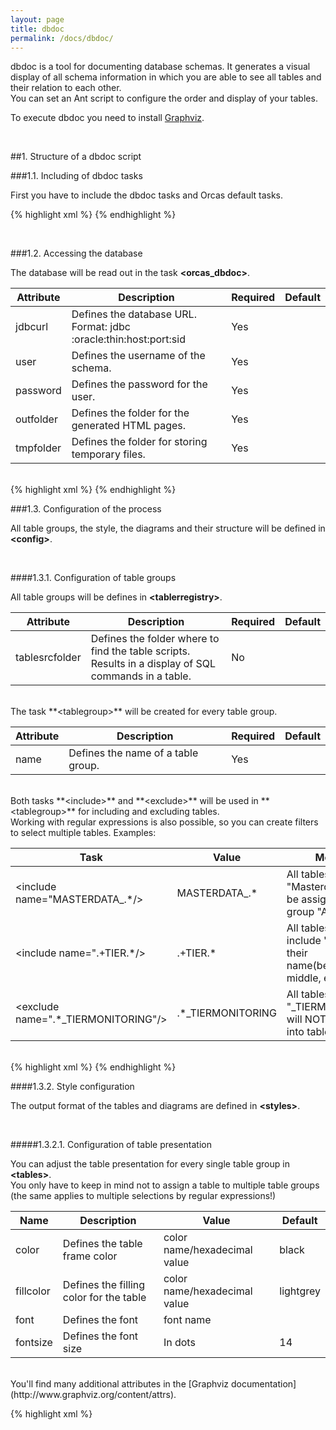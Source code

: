 ```yaml
---
layout: page
title: dbdoc
permalink: /docs/dbdoc/
---
```


dbdoc is a tool for documenting database schemas. It generates a visual display of all schema information in which you are able to see all tables and their relation to each other.
<br/>You can set an Ant script to configure the order and display of your tables.

To execute dbdoc you need to install [Graphviz](http://www.graphviz.org/Download_windows.php).

<br/>

##1. Structure of a dbdoc script

###1.1. Including of dbdoc tasks

First you have to include the dbdoc tasks and Orcas default tasks.

{% highlight xml %}
<import file="${orcas_dir}/orcas_default_tasks.xml"/>
<import file="${orcas_dbdoc_dir}/orcas_dbdoc_tasks.xml"/>
{% endhighlight %}

<br/>

###1.2. Accessing the database

The database will be read out in the task **&lt;orcas_dbdoc&gt;**.

|Attribute|Description|Required|Default|
|---------|-----------|--------|-------|
|jdbcurl  |Defines the database URL. <br/>Format: jdbc :oracle:thin:host:port:sid|Yes||
|user     |Defines the username of the schema.|Yes||
|password |Defines the password for the user. |Yes||
|outfolder|Defines the folder for the generated HTML pages.|Yes||
|tmpfolder|Defines the folder for storing temporary files. |Yes||

<br/>
{% highlight xml %}
<orcas_dbdoc jdbcurl="${jdbc_url}" user="${demo_user}" password="${demo_password}" outfolder="${output}" tmpfolder="${tmpdir}/">
{% endhighlight %}

<br/>

###1.3. Configuration of the process

All table groups, the style, the diagrams and their structure will be defined in **&lt;config&gt;**.

<br/>

####1.3.1. Configuration of table groups

All table groups will be defines in **&lt;tablerregistry&gt;**.

|Attribute|Description|Required|Default|
|---------|-----------|--------|-------|
|tablesrcfolder|Defines the folder where to find the table scripts. <br/>Results in a display of SQL commands in a table.|No||

<br/>
The task **&lt;tablegroup&gt;** will be created for every table group.

|Attribute|Description|Required|Default|
|---------|-----------|--------|-------|
|name     |Defines the name of a table group.|Yes||

<br/>
Both tasks **&lt;include&gt;** and **&lt;exclude&gt;** will be used in **&lt;tablegroup&gt;** for including and excluding tables.
<br/>Working with regular expressions is also possible, so you can create filters to select multiple tables.
Examples:

|Task|Value|Meaning|
|----|-----|---------|
|&lt;include name="MASTERDATA_.*/&gt;|MASTERDATA_.*|All tables with prefix "Masterdata_" will be assigned to table group "ADRESSE".|
|&lt;include name=".+TIER.*/&gt;|.+TIER.*|All tables which include "TIER" in their name(beginning, middle, end)|
|&lt;exclude name=".*_TIERMONITORING"/&gt;|.*_TIERMONITORING|All tables with suffix "_TIERMONITORING" will NOT be included into table group TIER|

<br/>
{% highlight xml %}
<tableregistry tablesrcfolder="tables">

  <tablegroup name="TIERDISPATCH">
    <include name=".*DISPATCH.*"/>
    <include name="TIEROWNER"/>
  </tablegroup>

  <tablegroup name="SLAUGHTER">
    <include name="SLAUGHT.*"/>
    <include name="TYPE_GRADE"/>
    <include name="TYP_TIERCATEGORY"/>
</tablegroup>
{% endhighlight %}

<br/>

####1.3.2. Style configuration

The output format of the tables and diagrams are defined in **&lt;styles&gt;**.

<br/>

#####1.3.2.1. Configuration of table presentation

You can adjust the table presentation for every single table group in **&lt;tables&gt;**.
<br/>You only have to keep in mind not to assign a table to multiple table groups (the same applies to multiple selections by regular expressions!)

|Name|Description|Value|Default|
|----|-----------|--------|-------|
|color|Defines the table frame color|color name/hexadecimal value|black|
|fillcolor|Defines the filling color for the table|color name/hexadecimal value|lightgrey|
|font|Defines the font|font name||
|fontsize|Defines the font size|In dots|14|

<br/>
You'll find many additional attributes in the [Graphviz documentation](http://www.graphviz.org/content/attrs).

{% highlight xml %}
<tables>
  <style name="fillcolor" value="#FFE500" tablegroup="TIER"/>
  <style name="fontsize"  value="18"      tablegroup="TIER"/>
  <style name="color"     value="green"   tablegroup="TIER"/>
  <style name="fillcolor" value="#FFE500" tablegroup="TIERNUMBERS"/>
  <style name="fillcolor" value="#FF6600" tablegroup="BUSINESSESTABLISHMENT"/>
  <style name="fillcolor" value="#FF9900" tablegroup="ADRESSE"/>
</tables>
{% endhighlight %}

<br/>

#####1.3.2.2. Configuration of table presentation

All style groups are defined in **&lt;diagrams&gt;** and can be selected in the next step (diagram generation) in **&lt;diagram&gt;**.
<br/>The task **&lt;stylegroup&gt;** will be created for every style group.

|Name|Description|Value|Default|
|----|-----------|--------|-------|
|dotexecutable|Style group template|Style group name|dot|

<br/>
There are six different style groups:

<table>
  <tr>
    <td><b>dot</b></td>
    <td><b>fdp</b></td>
    <td><b>sfdp</b></td>
  </tr>
  <tr>
    <td><img src="{{site.baseurl}}/assets/Tables_dot.jpg"/></td>
    <td><img src="{{site.baseurl}}/assets/Tables_fdp.jpg"/></td>
    <td><img src="{{site.baseurl}}/assets/Tables_sfdp.jpg"/></td>
  </tr>
  <tr>
    <td><b>circo</b></td>
    <td><b>neato</b></td>
    <td><b>twopi</b></td>
  </tr>
  <tr>
    <td><img src="{{site.baseurl}}/assets/Tables_circo.jpg"/></td>
    <td><img src="{{site.baseurl}}/assets/Tables_neato.jpg"/></td>
    <td><img src="{{site.baseurl}}/assets/Tables_twopi.jpg"/></td>
  </tr>
</table>

<br/>
Every style group can be adjusted with **&lt;style&gt;**.
<br/>Possible parameters:

|Name|Description|Value|Default|
|----|-----------|-----|-------|
|overlap|Defines whether tables can be overlapping in a presentation or not|true/false|false|
|nodesep|Defines the horizontal space (inches) between tables. (Only valid with dot).|1-n|1|
|ranksep|Defines the vertical space (inches) between tables. (Only valid with dot and twopi)|1-n|2|
|splines|Defines whether and how table connections are displayed. |(empty), true, false, polyline|polyline|

<br/>

You'll find many additional attributes in the [Graphviz documentation ](http://www.graphviz.org/content/attrs). Not all attributes are supported by all style groups.

{% highlight xml %}
<diagrams>
  <stylegroup name="style1" dotexecutable="dot">
    <style name="nodesep" value="1"/>
    <style name="ranksep" value="1"/>
    <style name="splines" value="polyline"/>
  </stylegroup>
</diagrams>
{% endhighlight %}

<br/>

####1.3.3. Configuration of diagram structure

You can define the names and hierarchy of diagrams in **&lt;diagram&gt;**.

|Attribute|Description|Required|Default|
|---------|-----------|--------|-------|
|label|Defines the diagram label.|Yes||
|stylegroup|Choose an existing style group.|No||
|subinnclude|Defines the presentation format of the diagram. <br/>(diagrams_only/diagrams_with_tables/tables)|No||
|tablegroup|Defines the tables and table groups belonging to the diagram.|No||

<br/>
All three presentation formats of a diagram differ in size of the presented contents.

<table>
  <tr>
    <td>
      <b>diagrams_only</b>
      <br/>
      <img src="{{site.baseurl}}/assets/Diagrams_only.jpg"/>
    </td>
    <td>
--------------------------------------------------------------------------------------------------------------------------------------------------------
      Hierarchically subordinated diagrams with their table groups and linking between them will be displayed here.
      <br/>Single tables will not be displayed.
      <br/>(Mainly interesting for the main diagram)
    </td>
  </tr>
  <tr>
    <td>
    <b>diagrams_with_tables</b>
      <br/>
      <img src="{{site.baseurl}}/assets/Diagrams_with_tables.jpg"/>
    </td>
    <td>
      Hierarchically subordinated diagrams with their table groups and linking between them will be displayed here.
      <br/>(Error-prone presentation)
    </td>
  </tr>
  <tr>
    <td>
    <b>tables</b>
      <br/>
      <img src="{{site.baseurl}}/assets/Tables_dot.jpg"/>
    </td>
    <td>
      All hierarchically subordinated tables with linking between them will be displayed here.
      <br/>Subordinated diagram structures will not be considered.
      <br/>(Chaotic with many tables)
    </td>
  </tr>
</table>

<br/>
The hierarchical structure of the a diagram will be achieved by nesting **&lt;diagram&gt;** tasks.
<br/> The presentation form "diagrams_only" should be chosen for the main diagram (which includes all further diagrams) to achieve a clear presentation.
<br/>To select all table groups, you have to set "tablegroup" to ".*".

{% highlight xml %}
<diagram label="Milk production" stylegroup="style1" subinclude="diagrams_only" tablegroup=".*"/>
{% endhighlight %}

If you are going to execute this, all table groups with all associated tables will be loaded and displayed because there are no hierarchically subordinated diagrams.
<br/>With a big amount of included tables, this can get complex very fast.
<br/>Because of this, there is the possibility to summarize table groups in separate diagrams, which are displayed hierarchically below the main diagram.

If you take the world as an example, there will be a diagram called "world". For this diagram you have a subordinate diagram for each continent. For a continent diagram you will have subordinate state diagrams and so on.

{% highlight xml %}
<diagram label="The world" subinnclude="diagrams_only" tablegroup=".*">

  <diagram label="Europe" subinnclude="diagrams_with_tables">
    <diagram label="Germany" subinnclude="tables">
      <diagram label="Baden_Wuerttemberg" tablegroup="Baden_Wuerttemberg"/>
      <diagram label="Bavaria" tablegroup="Bavaria"/>
    </diagram>
    <diagram label="Spain" tablegroup="Spain"/>
  </diagram>

  <diagram label="South America" subinnclude="tables">
    <diagram label="Brasil" tablegroup="Brasil"/>
    <diagram label="Chile" tablegroup="Chile"/>
    <diagram label="Columbia" tablegroup="Columbia"/>
  </diagram>

</diagram>
{% endhighlight %}

If you execute this code, there will be a diagram for "Europe" with subordinate diagrams "Spain" and "Germany" ("Germany" has two more subordinate diagrams for the federa states Bavaria and Baden-Württemberg).
![]({{site.baseurl}}/assets/Europa.jpg)

##Example project dbdoc_demo

You will find an example project at examples\dbdoc_demo\build.xml. You can execute it and use it as a template for your own projects.
<br/>The example is a data model für milk production.
<br/>Here you will find the main diagram (the gray rectangles are hierarchically subordinate diagrams):
![]({{site.baseurl}}/assets/Diagrams_only.jpg)

<br/>
This link offers a presentation of the table group on an extra page.

![]({{site.baseurl}}/assets/Unterdiagramm.jpg)

<br/>
Single tables can also be selected and will display associated SQL queries of included table directories.

![]({{site.baseurl}}/assets/abgang_hat_praemie.jpg)
